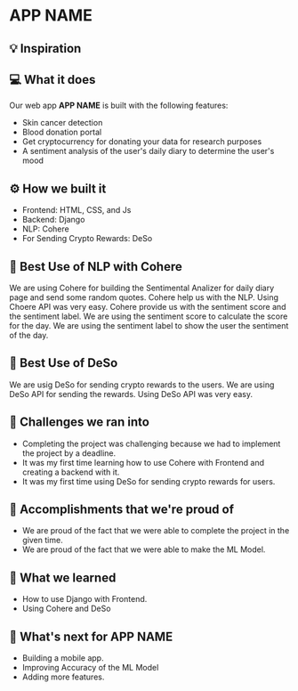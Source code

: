 # APP NAME

## 💡 Inspiration

<Add some facts about skin cancer>

## 💻 What it does

Our web app **APP NAME** is built with the following features:
- Skin cancer detection
- Blood donation portal
- Get cryptocurrency for donating your data for research purposes
- A sentiment analysis of the user's daily diary to determine the user's mood

## ⚙️ How we built it

- Frontend: HTML, CSS, and Js
- Backend: Django
- NLP: Cohere
- For Sending Crypto Rewards: DeSo

## 🤖 Best Use of NLP with Cohere

We are using Cohere for building the Sentimental Analizer for daily diary page and send some random quotes. Cohere help us with the NLP. Using Choere API was very easy. Cohere provide us with the sentiment score and the sentiment label. We are using the sentiment score to calculate the score for the day. We are using the sentiment label to show the user the sentiment of the day.

## 🔐 Best Use of DeSo

We are usig DeSo for sending crypto rewards to the users. We are using DeSo API for sending the rewards. Using DeSo API was very easy.

## 🧠 Challenges we ran into

- Completing the project was challenging because we had to implement the project by a deadline.
- It was my first time learning how to use Cohere with Frontend and creating a backend with it.
- It was my first time using DeSo for sending crypto rewards for users.

## 🏅 Accomplishments that we're proud of

- We are proud of the fact that we were able to complete the project in the given time.
- We are proud of the fact that we were able to make the ML Model.

## 📖 What we learned

- How to use Django with Frontend.
- Using Cohere and DeSo

## 🚀 What's next for APP NAME

- Building a mobile app.
- Improving Accuracy of the ML Model
- Adding more features.